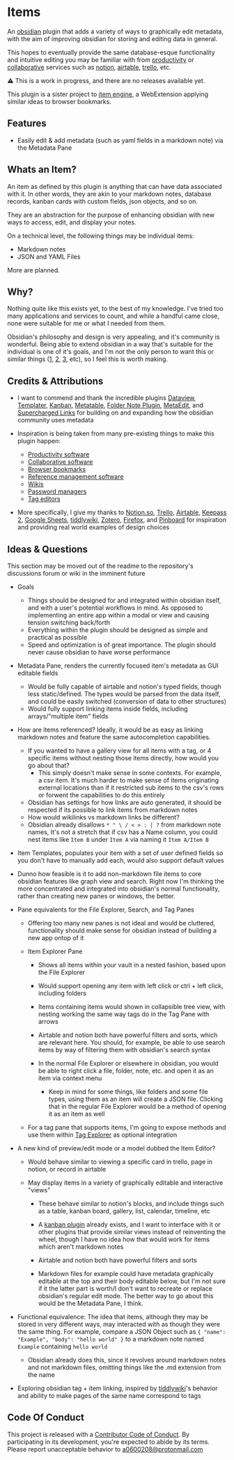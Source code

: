 # Items

An [obsidian](https://obsidian.md/) plugin that adds a variety of ways to graphically edit metadata, with the aim of improving obsidian for storing and editing data in general.

This hopes to eventually provide the same database-esque functionality and intuitive editing you may be familiar with from [productivity](https://en.wikipedia.org/wiki/Productivity_software) or [collaborative](https://en.wikipedia.org/wiki/Collaborative_software) services such as [notion](https://en.wikipedia.org/wiki/Notion_(productivity_software)), [airtable](https://en.wikipedia.org/wiki/Airtable), [trello](https://en.wikipedia.org/wiki/Trello), etc.

⚠️ This is a work in progress, and there are no releases available yet.

This plugin is a sister project to [item engine](https://github.com/06000208/item-engine), a WebExtension applying similar ideas to browser bookmarks.

## Features

- Easily edit & add metadata (such as yaml fields in a markdown note) via the Metadata Pane
<!-- - Create new notes in bulk -->
<!-- - Link tags to specific markdown notes and vice versa -->
<!-- - Using "atomic data" in the same fashion as one might use atomic notes -->
<!-- - See connections between data at a glance and easily navigate them -->
<!-- - Gallery views, with items supplying content to be displayed such as an image or description -->
<!-- - Export your entire vault or specific items to structured JSON or CSV -->
<!-- - Templating metadata from existing items so you don't have to manually add fields one by one -->
<!-- - Using a folder (or any item) as a gallery, showing metadata (such as an image) from items within -->

## Whats an Item?

An item as defined by this plugin is anything that can have data associated with it. In other words, they are akin to your markdown notes, database records, kanban cards with custom fields, json objects, and so on.

They are an abstraction for the purpose of enhancing obsidian with new ways to access, edit, and display your notes. <!-- different methods of storing data functionally equivalent -->

On a technical level, the following things may be individual items:

- Markdown notes
- JSON and YAML Files
<!-- - JSON Objects? -->
<!-- - CSV and TSV Files? -->
<!-- - Individual rows of CSV and TSV files? -->
<!-- - Files of any type? -->
<!-- - Folders? -->

More are planned.

<!-- And all items may optionally: -->
<!-- - Have metadata (such as title, icon, description, image, tags, custom fields) -->
<!-- - Be exclusively metadata (json objects, csv/tsv rows, etc) -->
<!-- - Contain any number of nested items? This one is questionable, if its a form of linking rather than literally containing data thats better, but some items such as folders or json objects by their nature could have nested items. I think this idea was inspired by notion's database like meta structure -->
## Why?

Nothing quite like this exists yet, to the best of my knowledge. I've tried too many applications and services to count, and while a handful came close, none were suitable for me or what I needed from them.

Obsidian's philosophy and design is very appealing, and it's community is wonderful. Being able to extend obsidian in a way that's suitable for the individual is one of it's goals, and I'm not the only person to want this or similar things ([1](https://forum.obsidian.md/t/relational-databases/10926), [2](https://forum.obsidian.md/t/allow-links-in-yaml-front-matter-notion-like-databases-from-metadata-links-as-first-class-citizens/10052), [3](https://discord.com/channels/686053708261228577/694233507500916796/890793522100322305), etc), so I feel this is worth making.

## Credits & Attributions

- I want to commend and thank the incredible plugins [Dataview](https://github.com/blacksmithgu/obsidian-dataview), [Templater](https://github.com/SilentVoid13/Templater), [Kanban](https://github.com/mgmeyers/obsidian-kanban), [Metatable](https://github.com/arnau/obsidian-metatable), [Folder Note Plugin](https://github.com/xpgo/obsidian-folder-note-plugin), [MetaEdit](https://github.com/chhoumann/MetaEdit), and [Supercharged Links](https://github.com/mdelobelle/obsidian_supercharged_links) for building on and expanding how the obsidian community uses metadata

- Inspiration is being taken from many pre-existing things to make this plugin happen:
  - [Productivity software](https://en.wikipedia.org/wiki/Productivity_software)
  - [Collaborative software](https://en.wikipedia.org/wiki/Collaborative_software) 
  - [Browser bookmarks](https://en.wikipedia.org/wiki/Bookmark_(digital))
  - [Reference management software](https://en.wikipedia.org/wiki/Reference_management_software)
  - [Wikis](https://en.wikipedia.org/wiki/Wiki)
  - [Password managers](https://en.wikipedia.org/wiki/Password_manager)
  - [Tag editors](https://en.wikipedia.org/wiki/Tag_editor)

- More specifically, I give my thanks to [Notion.so](https://www.notion.so), [Trello](https://trello.com/), [Airtable](https://airtable.com/), [Keepass 2](https://keepass.info), [Google Sheets](https://www.google.com/sheets/about), [tiddlywiki](https://tiddlywiki.com), [Zotero](https://www.zotero.org/), [Firefox](https://www.mozilla.org/en-US/firefox/browsers/), and [Pinboard](https://pinboard.in) for inspiration and providing real world examples of design choices

## Ideas & Questions

This section may be moved out of the readme to the repository's discussions forum or wiki in the imminent future

- Goals
  - Things should be designed for and integrated within obsidian itself, and with a user's potential workflows in mind. As opposed to implementing an entire app within a modal or view and causing tension switching back/forth 
  - Everything within the plugin should be designed as simple and practical as possible
  - Speed and optimization is of great importance. The plugin should never cause obsidian to have worse performance

- Metadata Pane, renders the currently focused item's metadata as GUI editable fields
  - Would be fully capable of airtable and notion's typed fields, though less static/defined. The types would be parsed from the data itself, and could be easily switched (conversion of data to other structures)
  - Would fully support linking items inside fields, including arrays/"multiple item" fields

- How are items referenced? Ideally, it would be as easy as linking markdown notes and feature the same autocompletion capabilities.
  - If you wanted to have a gallery view for all items with a tag, or 4 specific items without nesting those items directly, how would you go about that?
    - This simply doesn't make sense in some contexts. For example, a csv item. It's much harder to make  sense of items originating external locations than if it restricted sub items to the csv's rows or forwent the capabilities to do this entirely
  - Obsidian has settings for how links are auto generated, it should be respected if its possible to link items from markdown notes
  - How would wikilinks vs markdown links be different?
  - Obsidian already disallows `* " \ / < > : | ?` from markdown note names, It's not a stretch that if csv has a Name column, you could nest items like `Item B` under `Item A` via naming it `Item A/Item B`

- Item Templates, populates your item with a set of user defined fields so you don't have to manually add each, would also support default values

- Dunno how feasible is it to add non-markdown file items to core obsidian features like graph view and search. Right now I'm thinking the more concentrated and integrated into obsidian's normal functionality, rather than creating new panes or windows, the better.

- Pane equivalents for the File Explorer, Search, and Tag Panes
  - Offering too many new panes is not ideal and would be cluttered, functionality should make sense for obsidian instead of building a new app ontop of it
  
  - Item Explorer Pane
    
    - Shows all items within your vault in a nested fashion, based upon the File Explorer
    
    - Would support opening any item with left click or ctrl + left click, including folders
    
    - Items containing items would shown in collapsible tree view, with nesting working the same way tags do in the Tag Pane with arrows
    
    - Airtable and notion both have powerful filters and sorts, which are relevant here. You should, for example, be able to use search items by way of filtering them with obsidian's search syntax
    
    - In the normal File Explorer or elsewhere in obsidian, you would be able to right click a file, folder, note, etc. and open it as an item via context menu
      
      - Keep in mind for some things, like folders and some file types, using them as an item will create a JSON file. Clicking that in the regular File Explorer would be a method of opening it as an item as well
 
  - For a tag pane that supports items, I'm going to expose methods and use them within [Tag Explorer](https://github.com/06000208/obsidian-tag-explorer) as optional integration

- A new kind of preview/edit mode or a model dubbed the Item Editor?
  
  - Would behave similar to viewing a specific card in trello, page in notion, or record in airtable
  
  - May display items in a variety of graphically editable and interactive "views"
    
    - These behave similar to notion's blocks, and include things such as a table, kanban board, gallery, list, calendar, timeline, etc
    
    - A [kanban plugin](https://github.com/mgmeyers/obsidian-kanban) already exists, and I want to interface with it or other plugins that provide similar views instead of reinventing the wheel, though I have no idea how that would work for items which aren't markdown notes
    
    - Airtable and notion both have powerful filters and sorts
    
    - Markdown files for example could have metadata graphically editable at the top and their body editable below, but I'm not sure if it the latter part is worth/I don't want to recreate or replace obsidian's regular edit mode. The better way to go about this would be the Metadata Pane, I think.

- Functional equivalence: The idea that items, although they may be stored in very different ways, may interacted with as though they were the same thing. For example, compare a JSON Object such as `{ "name": "Example", "body": "hello world" }` to a markdown note named `Example` containing `hello world`
  - Obsidian already does this, since it revolves around markdown notes and not markdown files, omitting things like the .md extension from the name

- Exploring obsidian tag + item linking, inspired by [tiddlywiki](https://en.wikipedia.org/wiki/TiddlyWiki)'s behavior and ability to make pages of the same name correspond to tags

## Code Of Conduct

This project is released with a [Contributor Code of Conduct](CODE_OF_CONDUCT.md). By participating in its development, you're expected to abide by its terms. Please report unacceptable behavior to [a0600208@protonmail.com](mailto:a0600208@protonmail.com)
